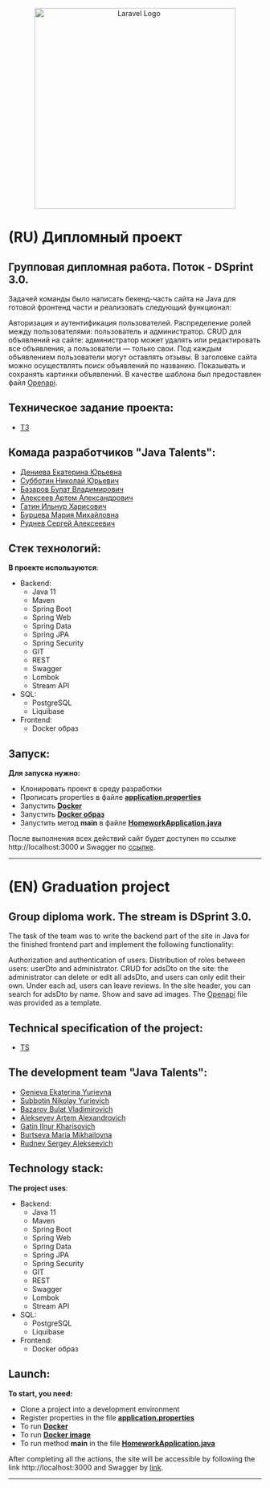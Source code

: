 <p align="center"><a href="https://laravel.com" target="_blank"><img src="https://user-images.githubusercontent.com/113195869/223837571-07b56d4a-4858-4f86-8d6e-76325dd38524.png" width="400" alt="Laravel Logo"></a></p>

# (RU) Дипломный проект
## Групповая дипломная работа. Поток - DSprint 3.0.

Задачей команды было написать бекенд-часть сайта на Java для готовой фронтенд части и реализовать следующий функционал:

Авторизация и аутентификация пользователей.
Распределение ролей между пользователями: пользователь и администратор.
CRUD для объявлений на сайте: администратор может удалять или редактировать все объявления, а пользователи — только свои.
Под каждым объявлением пользователи могут оставлять отзывы.
В заголовке сайта можно осуществлять поиск объявлений по названию.
Показывать и сохранять картинки объявлений.
В качестве шаблона был предоставлен файл [Openapi](https://drive.google.com/file/d/1NInRupH5y59DMAFvUDcd2C0kIWaMk93Q/view).

## Техническое задание проекта:
- [ТЗ](https://skyengpublic.notion.site/02df5c2390684e3da20c7a696f5d463d)

## Комада разработчиков "Java Talents":

 - [Дениева Екатерина Юрьевна](https://github.com/Katy7711)
 - [Субботин Николай Юрьевич](https://github.com/nusubbotin/)
 - [Базаров Булат Владимирович](https://github.com/qwsq4)
 - [Алексеев Артем Александрович](https://github.com/ArtemA1ekseev)
 - [Гатин Ильнур Харисович](https://github.com/ilnurGatin)
 - [Бурцева Мария Михайловна](https://github.com/Marikarumba)
 - [Руднев Сергей Алексеевич](https://github.com/Kanat24)
 
## Стек технологий:
**В проекте используются**:
 
* Backend:
    - Java 11
    - Maven
    - Spring Boot
    - Spring Web
    - Spring Data
    - Spring JPA
    - Spring Security
    - GIT
    - REST
    - Swagger
    - Lombok
    - Stream API
* SQL:
    - PostgreSQL
    - Liquibase
* Frontend:
    - Docker образ

## Запуск:
**Для запуска нужно:**
- Клонировать проект в среду разработки
- Прописать properties в файле **[application.properties](src/main/resources/application.properties)**
- Запустить **[Docker](https://www.docker.com)**
- Запустить **[Docker образ](https://drive.google.com/file/d/1UZTpeTAQpC4ANkHEFAGK2yjTFzZhXLPz/view)**
- Запустить метод **main** в файле **[HomeworkApplication.java](src/main/java/ru/skypro/homework/HomeworkApplication.java)**

После выполнения всех действий сайт будет доступен по ссылке http://localhost:3000 и Swagger по [ссылке](https://editor.swagger.io/).

------
 
# (EN) Graduation project
## Group diploma work. The stream is DSprint 3.0.

The task of the team was to write the backend part of the site in Java for the finished frontend part and implement the following functionality:

Authorization and authentication of users.
Distribution of roles between users: userDto and administrator.
CRUD for adsDto on the site: the administrator can delete or edit all adsDto, and users can only edit their own.
Under each ad, users can leave reviews.
In the site header, you can search for adsDto by name.
Show and save ad images.
The [Openapi](https://drive.google.com/file/d/1NInRupH5y59DMAFvUDcd2C0kIWaMk93Q/view) file was provided as a template.

## Technical specification of the project:
- [TS](https://skyengpublic.notion.site/02df5c2390684e3da20c7a696f5d463d)

## The development team "Java Talents":

 - [Genieva Ekaterina Yurievna](https://github.com/Katy7711)
 - [Subbotin Nikolay Yurievich](https://github.com/nusubbotin/)
 - [Bazarov Bulat Vladimirovich](https://github.com/qwsq4)
 - [Alekseyev Artem Alexandrovich](https://github.com/ArtemA1ekseev)
 - [Gatin Ilnur Kharisovich](https://github.com/ilnurGatin)
 - [Burtseva Maria Mikhailovna](https://github.com/Marikarumba)
 - [Rudnev Sergey Alekseevich](https://github.com/Karat24)
 
## Technology stack:
**The project uses**:
 
* Backend:
    - Java 11
    - Maven
    - Spring Boot
    - Spring Web
    - Spring Data
    - Spring JPA
    - Spring Security
    - GIT
    - REST
    - Swagger
    - Lombok
    - Stream API
* SQL:
    - PostgreSQL
    - Liquibase
* Frontend:
    - Docker образ

## Launch:
**To start, you need:**
- Clone a project into a development environment
- Register properties in the file **[application.properties](src/main/resources/application.properties)**
- To run **[Docker](https://www.docker.com)**
- To run **[Docker image](https://drive.google.com/file/d/1UZTpeTAQpC4ANkHEFAGK2yjTFzZhXLPz/view)**
- To run method **main** in the file **[HomeworkApplication.java](src/main/java/ru/skypro/homework/HomeworkApplication.java)**

After completing all the actions, the site will be accessible by following the link http://localhost:3000 and Swagger by [link](https://editor.swagger.io/).

 ------
